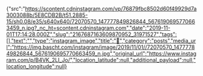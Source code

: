 {"src":"https://scontent.cdninstagram.com/vp/76879fbc8502d60f49929d7a3003088b/5E8CDB2B/t51.2885-15/sh0.08/e35/s640x640/72070570_147777849826844_5676190695770663459_n.jpg?_nc_ht=scontent.cdninstagram.com","date":"2019-11-01T17:14:28.000Z","slug":"2167687163609870952_31971527","tags":[],"text":"","type":"instagram_image","title":"👋","category":"posts","media_url":"https://img.bascht.com/instagram/image/2019/11/01//72070570_147777849826844_5676190695770663459_n.jpg","original_url":"https://www.instagram.com/p/B4VK_2LI_Jo/","location_latitude":null,"additional_payload":null,"location_longitude":null}
